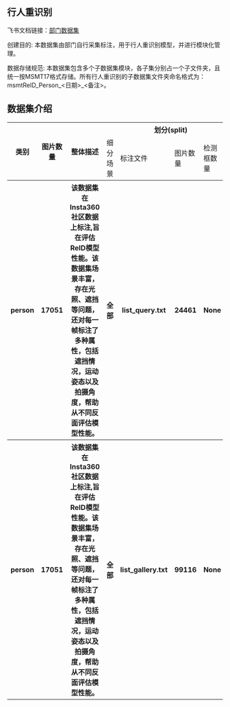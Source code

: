 
## 行人重识别
飞书文档链接：[部门数据集 ](https://arashivision.feishu.cn/wiki/wikcnvfg2d2WR18tijZ1vWBwESe)  


创建目的:  本数据集由部门自行采集标注，用于行人重识别模型，并进行模块化管理。

数据存储规范:  本数据集包含多个子数据集模块，各子集分别占一个子文件夹，且统一按MSMT17格式存储。所有行人重识别的子数据集文件夹命名格式为：msmtReID_Person_<日期>_<备注>。

## 数据集介绍

<table>
    <tr>
        <th rowspan="2"> 类别 </th> 
        <th rowspan="2"> 图片数量 </th> 
        <th rowspan="2"> 整体描述 </th> 
        <th colspan="5"> 划分(split) </th>  
    </tr>
    <tr> 
        <td> 细分场景 </td>
        <td> 标注文件 </td>
        <td> 图片数量 </td>
        <td> 检测框数量 </td>
        <td> 细分描述 </td>
    </tr>
    <tr> 
        <th> person  </th>  
        <th> 17051 </th> 
        <th>  该数据集在Insta360社区数据上标注,旨在评估ReID模型性能。该数据集场景丰富，存在光照、遮挡等问题，还对每一帧标注了多种属性，包括遮挡情况，运动姿态以及拍摄角度，帮助从不同反面评估模型性能。  </th> 
        <th> 全部  </th> 
        <th> list_query.txt  </th>  
        <th> 24461 </th> 
        <th> None </th> 
        <th> 测试样本  </th>   
    </tr>
    <tr> 
        <th> person  </th>  
        <th> 17051 </th> 
        <th>  该数据集在Insta360社区数据上标注,旨在评估ReID模型性能。该数据集场景丰富，存在光照、遮挡等问题，还对每一帧标注了多种属性，包括遮挡情况，运动姿态以及拍摄角度，帮助从不同反面评估模型性能。  </th> 
        <th> 全部  </th> 
        <th> list_gallery.txt  </th>  
        <th> 99116 </th> 
        <th> None </th> 
        <th> 测试样本  </th>   
    </tr>
</table>
